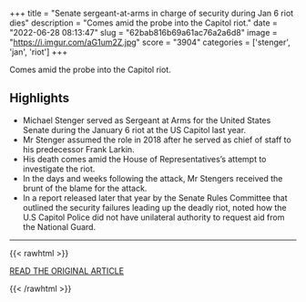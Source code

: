 +++
title = "Senate sergeant-at-arms in charge of security during Jan 6 riot dies"
description = "Comes amid the probe into the Capitol riot."
date = "2022-06-28 08:13:47"
slug = "62bab816b69a61ac76a2a6d8"
image = "https://i.imgur.com/aG1um2Z.jpg"
score = "3904"
categories = ['stenger', 'jan', 'riot']
+++

Comes amid the probe into the Capitol riot.

## Highlights

- Michael Stenger served as Sergeant at Arms for the United States Senate during the January 6 riot at the US Capitol last year.
- Mr Stenger assumed the role in 2018 after he served as chief of staff to his predecessor Frank Larkin.
- His death comes amid the House of Representatives’s attempt to investigate the riot.
- In the days and weeks following the attack, Mr Stengers received the brunt of the blame for the attack.
- In a report released later that year by the Senate Rules Committee that outlined the security failures leading up the deadly riot, noted how the U.S Capitol Police did not have unilateral authority to request aid from the National Guard.

---

{{< rawhtml >}}
  <p class="article-category">
    <a target="_blank" href="https://www.independent.co.uk/news/world/americas/us-politics/michael-stenger-sergeant-at-arms-during-january-6-b2110748.html">READ THE ORIGINAL ARTICLE</a>
  </p>
{{< /rawhtml >}}
